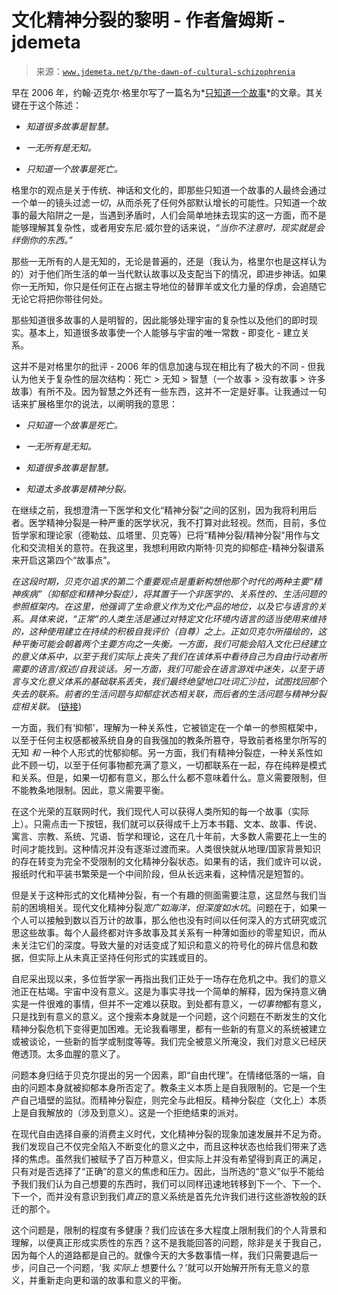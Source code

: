 <!--yml

category: 未分类

date: 2024-05-27 15:01:48

-->

# 文化精神分裂的黎明 - 作者詹姆斯 - jdemeta

> 来源：[`www.jdemeta.net/p/the-dawn-of-cultural-schizophrenia`](https://www.jdemeta.net/p/the-dawn-of-cultural-schizophrenia)

早在 2006 年，约翰·迈克尔·格里尔写了一篇名为*[只知道一个故事](https://thearchdruidreport-archive.200605.xyz/2006/05/knowing-only-one-story.html)*的文章。其关键在于这个陈述：

+   *知道很多故事是智慧。*

+   *一无所有是无知。*

+   *只知道一个故事是死亡。*

格里尔的观点是关于传统、神话和文化的，即那些只知道一个故事的人最终会通过一个单一的镜头过滤*一切*，从而杀死了任何外部默认增长的可能性。只知道一个故事的最大陷阱之一是，当遇到矛盾时，人们会简单地抹去现实的这一方面，而不是能够理解其复杂性，或者用安东尼·威尔登的话来说，*“当你不注意时，现实就是会绊倒你的东西。”*

那些一无所有的人是无知的，无论是普遍的，还是（我认为，格里尔也是这样认为的）对于他们所生活的单一当代默认故事以及支配当下的情况，即进步神话。如果你一无所知，你只是任何正在占据主导地位的替罪羊或文化力量的俘虏，会追随它无论它将把你带往何处。

那些知道很多故事的人是明智的，因此能够处理宇宙的复杂性以及他们的即时现实。基本上，知道很多故事使一个人能够与宇宙的唯一常数 - 即变化 - 建立关系。

这并不是对格里尔的批评 - 2006 年的信息加速与现在相比有了极大的不同 - 但我认为他关于复杂性的层次结构：死亡 > 无知 > 智慧（一个故事 > 没有故事 > 许多故事）有所不及。因为智慧之外还有一些东西，这并不一定是好事。让我通过一句话来扩展格里尔的说法，以阐明我的意思：

+   *只知道一个故事是死亡。*

+   *一无所有是无知。*

+   *知道很多故事是智慧。*

+   *知道太多故事是精神分裂。*

在继续之前，我想澄清一下医学和文化“精神分裂”之间的区别，因为我将利用后者。医学精神分裂是一种严重的医学状况，我不打算对此轻视。然而，目前，多位哲学家和理论家（德勒兹、瓜塔里、贝克等）已将“精神分裂/精神分裂”用作与文化和交流相关的意符。在我这里，我想利用欧内斯特·贝克的抑郁症-精神分裂谱系来开启这第四个“故事点”。

*在这段时期，贝克尔追求的第二个重要观点是重新构想他那个时代的两种主要“精神疾病”（抑郁症和精神分裂症），将其置于一个非医学的、关系性的、生活问题的参照框架内。在这里，他强调了生命意义作为文化产品的地位，以及它与语言的关系。具体来说，“正常”的人类生活是通过对特定文化环境内语言的适当使用来维持的，这种使用建立在持续的积极自我评价（自尊）之上。正如贝克尔所描绘的，这种平衡可能会朝着两个主要方向之一失衡。一方面，我们可能会陷入文化已经建立的意义体系中，以至于我们实际上丧失了我们在该体系中看待自己为自由行动者所需要的语言/叙述/自我谈话。另一方面，我们可能会在语言游戏中迷失，以至于语言与文化意义体系的基础联系丢失，我们最终绝望地口吐词汇沙拉，试图找回那个失去的联系。前者的生活问题与抑郁症状态相关联，而后者的生活问题与精神分裂症相关联。* ([链接](https://ernestbecker.org/becker-and-mental-illness/))

一方面，我们有‘抑郁’，理解为一种关系性，它被锁定在一个单一的参照框架中，以至于任何主权感都被系统自身的自我强加的教条所篡夺，导致前者格里尔所写的无知 *和* 一种个人形式的忧郁抑郁。另一方面，我们有精神分裂症，一种关系性如此不顾一切，以至于任何事物都充满了意义，一切都联系在一起，存在纯粹是模式和关系。但是，如果一切都有意义，那么什么都不意味着什么。意义需要限制，但不能教条地限制。因此，意义需要平衡。

在这个光荣的互联网时代，我们现代人可以获得人类所知的每一个故事（实际上）。只需点击一下按钮，我们就可以获得成千上万本书籍、文本、故事、传说、寓言、宗教、系统、咒语、哲学和理论，这在几十年前，大多数人需要花上一生的时间才能找到。这种情况并没有逐渐过渡而来。人类很快就从地理/国家背景知识的存在转变为完全不受限制的文化精神分裂状态。如果有的话，我们或许可以说，报纸时代和平装书繁荣是一个中间阶段，但从长远来看，这种情况是短暂的。

但是关于这种形式的文化精神分裂，有一个有趣的侧面需要注意，这显然与我们当前的困境相关。现代文化精神分裂*宽广如海洋，但深度如水坑*。问题在于，如果一个人可以接触到数以百万计的故事，那么他也没有时间以任何深入的方式研究或沉思这些故事。每个人最终都对许多故事及其关系有一种薄如面纱的零星知识，而从未关注它们的深度。导致大量的对话变成了知识和意义的符号化的碎片信息和数据，但实际上从未真正坚持任何形式的实践或目的。

自尼采出现以来，多位哲学家一再指出我们正处于一场存在危机之中。我们的意义池正在枯竭。宇宙中没有意义。这是为事实寻找一个简单的解释，因为保持意义确实是一件很难的事情，但并不一定难以获取。到处都有意义，*一切事物*都有意义，只是找到有意义的意义。这个搜索本身就是一个问题，这个问题在不断发生的文化精神分裂危机下变得更加困难。无论我看哪里，都有一些新的有意义的系统被建立或被谈论，一些新的哲学或制度等等。我们完全被意义所淹没，我们对意义已经厌倦透顶。太多血腥的意义了。

问题本身归结于贝克尔提出的另一个因素，即“自由代理”。在情绪低落的一端，自由的问题本身就被抑郁本身所否定了。教条主义本质上是自我限制的。它是一个生产自己墙壁的监狱。而精神分裂症，则完全与此相反。精神分裂症（文化上）本质上是自我解放的（涉及到意义）。这是一个拒绝结束的派对。

在现代自由选择自豪的消费主义时代，文化精神分裂的现象加速发展并不足为奇。我们发现自己不仅完全陷入不断变化的意义之中，而且这种状态也给我们带来了选择的焦虑。虽然我们被赋予了百万种意义，但实际上并没有希望得到真正的满足，只有对是否选择了“正确”的意义的焦虑和压力。因此，当所选的“意义”似乎不能给予我们我们认为自己想要的东西时，我们可以同样迅速地转移到下一个、下一个、下一个，而并没有意识到我们*真正*的意义系统是首先允许我们进行这些游牧般的跃迁的那个。

这个问题是，限制的程度有多健康？我们应该在多大程度上限制我们的个人背景和理解，以便真正形成实质性的东西？这不是我能回答的问题，除非是关于我自己，因为每个人的道路都是自己的。就像今天的大多数事情一样，我们只需要退后一步，问自己一个问题，‘我 *实际上* 想要什么？’就可以开始解开所有无意义的意义，并重新走向更和谐的故事和意义的平衡。
